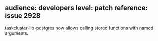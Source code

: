 audience: developers
level: patch 
reference: issue 2928
---
taskcluster-lib-postgres now allows calling stored functions with named
arguments.
